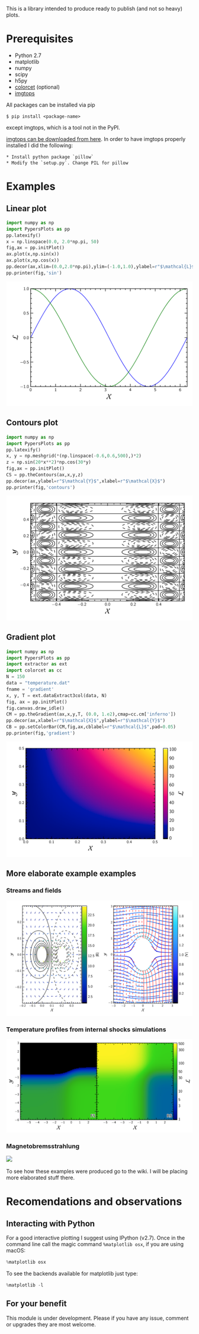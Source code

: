 This is a library intended to produce ready to publish (and not so heavy) plots.

# Prerequisites #

  * Python 2.7
  * matplotlib
  * numpy
  * scipy
  * h5py
  * [colorcet](https://bokeh.github.io/colorcet/) (optional)
  * [imgtops](http://imgtops.sourceforge.net/)

All packages can be installed via pip
``` shell
$ pip install <package-name>
```
except imgtops, which is a tool not in the PyPI.

[imgtops can be downloaded from here](http://imgtops.sourceforge.net/). In
order to have imgtops properly installed I did the following:

    * Install python package `pillow`
    * Modify the `setup.py`. Change PIL for pillow

# Examples #

## Linear plot ##

```python
import numpy as np
import PypersPlots as pp
pp.latexify()
x = np.linspace(0.0, 2.0*np.pi, 50)
fig,ax = pp.initPlot()
ax.plot(x,np.sin(x))
ax.plot(x,np.cos(x))
pp.decor(ax,xlim=(0.0,2.0*np.pi),ylim=(-1.0,1.0),ylabel=r"$\mathcal{L}$",xlabel=r"$\mathcal{X}$")
pp.printer(fig,'sin')
```
![](README_figs/sin.png)

## Contours plot ##

``` python
import numpy as np
import PypersPlots as pp
pp.latexify()
x, y = np.meshgrid(*(np.linspace(-0.6,0.6,500),)*2)
z = np.sin(20*x**2)*np.cos(30*y)
fig,ax = pp.initPlot()
CS = pp.theContours(ax,x,y,z)
pp.decor(ax,ylabel=r"$\mathcal{Y}$",xlabel=r"$\mathcal{X}$")
pp.printer(fig,'contours')
```
![](README_figs/contours.png)

## Gradient plot ##

``` python
import numpy as np
import PypersPlots as pp
import extractor as ext
import colorcet as cc
N = 150
data = "temperature.dat"
fname = 'gradient'
x, y, T = ext.dataExtract3col(data, N)
fig, ax = pp.initPlot()
fig.canvas.draw_idle()
CM = pp.theGradient(ax,x,y,T, (0.0, 1.e2),cmap=cc.cm['inferno'])
pp.decor(ax,xlabel=r"$\mathcal{X}$",ylabel=r"$\mathcal{Y}$")
CB = pp.setColorBar(CM,fig,ax,cblabel=r"$\mathcal{L}$",pad=0.05)
pp.printer(fig,'gradient')

```
![](README_figs/gradient.png)

## More elaborate example examples ##

### Streams and fields ###
![](README_figs/fields_and_streams.png)

### Temperature profiles from internal shocks simulations ###
![](README_figs/sL_sR_T.png)

### Magnetobremsstrahlung ###
![](README_figs/mbs.png)

To see how these examples were produced go to the wiki. I will be placing
more elaborated stuff there.

# Recomendations and observations #

## Interacting with Python ##
For a good interactive plotting I suggest using IPython (v2.7). Once in the
command line call the magic command `%matplotlib osx`, if you are using
macOS:
``` python
%matplotlib osx
```
To see the backends available for matplotlib just type:
``` python
%matplotlib -l
```

## For your benefit ##

This module is under development. Please if you have any issue, comment or
upgrades they are most welcome.
